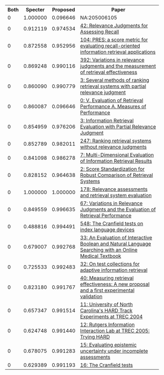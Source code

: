 <html><table><tr>
<th>Both</th>
<th>Specter</th>
<th>Proposed</th>
<th>Paper</th>
</tr>
<tr>
<td>0</td>
<td>1.000000</td>
<td>0.096646</td>
<td>NA:205006105</td>
</tr>
<tr>
<td>0</td>
<td>0.912119</td>
<td>0.974534</td>
<td><a href="https://www.semanticscholar.org/paper/c982ab69bda9a6a702658e15bca48fbf6763c5fa">42: Relevance Judgments for Assessing Recall</a></td>
</tr>
<tr>
<td>0</td>
<td>0.872558</td>
<td>0.952956</td>
<td><a href="https://www.semanticscholar.org/paper/96597c788586cb057099595cbbd24d8404e339f8">104: PRES: a score metric for evaluating recall-oriented information retrieval applications</a></td>
</tr>
<tr>
<td>0</td>
<td>0.869248</td>
<td>0.990116</td>
<td><a href="https://www.semanticscholar.org/paper/dcf1f3fae9088c6144462f98bed960b83764e203">392: Variations in relevance judgments and the measurement of retrieval effectiveness</a></td>
</tr>
<tr>
<td>0</td>
<td>0.860090</td>
<td>0.990779</td>
<td><a href="https://www.semanticscholar.org/paper/ecfb5483812555637cce9985ac2970707e0eed35">3: Several methods of ranking retrieval systems with partial relevance judgment</a></td>
</tr>
<tr>
<td>0</td>
<td>0.860087</td>
<td>0.096646</td>
<td><a href="https://www.semanticscholar.org/paper/f46e5b368f6eb6c1918455de771cfc048ee75df3">0: V. Evaluation of Retrieval Performance A. Measures of Performance</a></td>
</tr>
<tr>
<td>0</td>
<td>0.854959</td>
<td>0.976206</td>
<td><a href="https://www.semanticscholar.org/paper/e9fecb771db0650713bd17dc0621eaa269b44d13">3: Information Retrieval Evaluation with Partial Relevance Judgment</a></td>
</tr>
<tr>
<td>0</td>
<td>0.852789</td>
<td>0.982011</td>
<td><a href="https://www.semanticscholar.org/paper/e19b2d92860fe617e8bc732e4171c1f65add3b5a">247: Ranking retrieval systems without relevance judgments</a></td>
</tr>
<tr>
<td>0</td>
<td>0.841098</td>
<td>0.986278</td>
<td><a href="https://www.semanticscholar.org/paper/41b9c65d394fa7f3f32a7c3c61a55010229b82bb">7: Multi-Dimensional Evaluation of Information Retrieval Results</a></td>
</tr>
<tr>
<td>0</td>
<td>0.828152</td>
<td>0.964638</td>
<td><a href="https://www.semanticscholar.org/paper/b44bd010096e7d177a360a3809f6d0e4e70459fc">2: Score Standardization for Robust Comparison of Retrieval Systems</a></td>
</tr>
<tr>
<td>0</td>
<td>1.000000</td>
<td>1.000000</td>
<td><a href="https://www.semanticscholar.org/paper/2b4d358cda26b03484091d88c1871c5edf38b373">178: Relevance assessments and retrieval system evaluation</a></td>
</tr>
<tr>
<td>0</td>
<td>0.849559</td>
<td>0.996635</td>
<td><a href="https://www.semanticscholar.org/paper/d7bbedfca6eb28cb0689a22ec1edfe65fa4d0fbb">67: Variations in Relevance Judgments and the Evaluation of Retrieval Performance</a></td>
</tr>
<tr>
<td>0</td>
<td>0.488816</td>
<td>0.994491</td>
<td><a href="https://www.semanticscholar.org/paper/8aebe1773c62f13d3670fe5c4fc917fec5cdd056">548: The Cranfield tests on index language devices</a></td>
</tr>
<tr>
<td>0</td>
<td>0.679007</td>
<td>0.992768</td>
<td><a href="https://www.semanticscholar.org/paper/7d839767a8c2dfd741b345410d51ab8b91c58ff8">33: An Evaluation of Interactive Boolean and Natural Language Searching with an Online Medical Textbook</a></td>
</tr>
<tr>
<td>0</td>
<td>0.725533</td>
<td>0.992483</td>
<td><a href="https://www.semanticscholar.org/paper/bff7a28bf488a1fb7c024e0d4ad5130960f56c61">32: On test collections for adaptive information retrieval</a></td>
</tr>
<tr>
<td>0</td>
<td>0.823180</td>
<td>0.991767</td>
<td><a href="https://www.semanticscholar.org/paper/b9a6af9815f9db852f50731b717ce66a39407a74">40: Measuring retrieval effectiveness: A new proposal and a first experimental validation</a></td>
</tr>
<tr>
<td>0</td>
<td>0.657347</td>
<td>0.991514</td>
<td><a href="https://www.semanticscholar.org/paper/6528d24193632ebe218e388c96a865be349566b2">11: University of North Carolina's HARD Track Experiments at TREC 2004</a></td>
</tr>
<tr>
<td>0</td>
<td>0.624748</td>
<td>0.991440</td>
<td><a href="https://www.semanticscholar.org/paper/2fb6d9be0539b706ef5c208205205cdcc7da2ae7">12: Rutgers Information Interaction Lab at TREC 2005: Trying HARD</a></td>
</tr>
<tr>
<td>0</td>
<td>0.678075</td>
<td>0.991283</td>
<td><a href="https://www.semanticscholar.org/paper/6805d230eabb4ffdf0baa1bd160c704902eacacb">15: Evaluating epistemic uncertainty under incomplete assessments</a></td>
</tr>
<tr>
<td>0</td>
<td>0.629389</td>
<td>0.991193</td>
<td><a href="https://www.semanticscholar.org/paper/5f321ab884bd97d58784dd1f6b08f054ec256d57">16: The Cranfield tests</a></td>
</tr>
</table></html>
